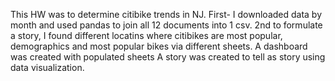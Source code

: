 This HW was to determine citibike trends in NJ.
First- I downloaded data by month and used pandas to join all 12 documents into 1 csv.
2nd to formulate a story, I found different locatins where citibikes are most popular, demographics and most popular bikes via different sheets.
A dashboard was created with populated sheets
A story was created to tell as story using data visualization. 
